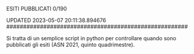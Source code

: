 ESITI PUBBLICATI 0/190 

UPDATED 2023-05-07 20:11:38.894676
######################################################

Si tratta di un semplice script in python per controllare quando sono pubblicati gli esiti (ASN 2021, quinto quadrimestre).


